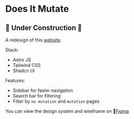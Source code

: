 # Does It Mutate

## 🚧 Under Construction 🚧

A redesign of this [website](https://doesitmutate.xyz/).

Stack:

- Astro JS
- Tailwind CSS
- Shadcn UI

Features:

- Sidebar for faster navigation
- Search bar for filtering
- Filter by `no mutation` and `mutation` pages

You can view the design system and wireframe on 🎨[Figma](https://www.figma.com/file/5Ghdx0IGlFrXCah0C1skPT/doesitmutate?type=design&node-id=0%3A1&mode=design&t=tRNc3NRGeBgiyquy-1)
